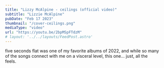 ```yaml
---
title: "Lizzy McAlpine - ceilings (official video)"
subtitle: "Lizzie McAlpine"
pubDate: "Feb 17 2023"
thumbnail: "/cover-ceilings.png"
mediaType: "video"
url: "https://youtu.be/2bpMSpFTdzM"
# layout: '../../layouts/FeedPost.astro'
---
```


five seconds flat was one of my favorite albums of 2022, and while so many of the songs connect with me on a visceral level, this one... just, all the feels. 